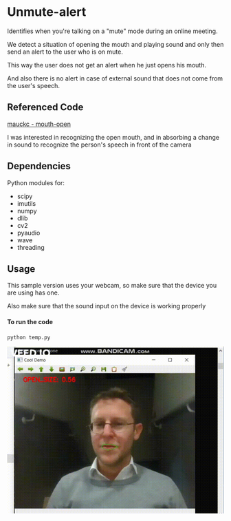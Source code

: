 # Unmute-alert

Identifies when you're talking on a "mute" mode during an online meeting.

We detect a situation of opening the mouth and playing sound and only then send an alert to the user who is on mute.

This way the user does not get an alert when he just opens his mouth.

And also there is no alert in case of external sound that does not come from the user's speech.


## Referenced Code

[mauckc - mouth-open](https://github.com/mauckc/mouth-open)

I was interested in recognizing the open mouth, and in absorbing a change in sound to recognize the person's speech in front of the camera

## Dependencies
Python modules for:
* scipy
* imutils
* numpy
* dlib
* cv2
* pyaudio
* wave
* threading

## Usage
This sample version uses your webcam, so make sure that the device you are using has one.

Also make sure that the sound input on the device is working properly
#### To run the code
```bash
python temp.py
```


![sample gif](./my_unmute_detection.gif)

